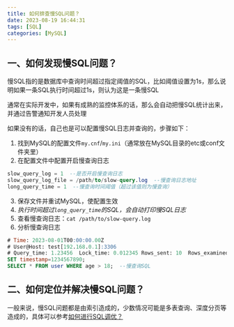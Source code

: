 ```yaml
---
title: 如何排查慢SQL问题？
date: 2023-08-19 16:44:31
tags: [SQL]
categories: [MySQL]
---
```


## 一、如何发现慢SQL问题？
慢SQL指的是数据库中查询时间超过指定阈值的SQL，比如阈值设置为1s，那么说明如果一条SQL执行时间超过1s，则认为这是一条慢SQL

通常在实际开发中，如果有成熟的监控体系的话，那么会自动把慢SQL统计出来，并通过告警通知开发人员处理

如果没有的话，自己也是可以配置慢SQL日志并查询的，步骤如下：
1. 找到MySQL的配置文件`my.cnf`/`my.ini`（通常放在MySQL目录的etc或conf文件夹里）
2. 在配置文件中配置开启慢查询日志
```sql
slow_query_log = 1  --是否开启慢查询日志
slow_query_log_file = /path/to/slow-query.log  --慢查询日志地址
long_query_time = 1  --慢查询时间阈值（超过该值则为慢查询）
```
3. 保存文件并重试MySQL，使配置生效
4. *执行时间超过`long_query_time`的SQL，会自动打印慢SQL日志*
5. 查看慢查询日志：`cat /path/to/slow-query.log`
6. 分析慢查询日志
```sql
# Time: 2023-08-01T00:00:00.00Z
# User@Host: test[192.168.0.1]:3306
# Query_time: 1.23456  Lock_time: 0.012345 Rows_sent: 10  Rows_examined: 100
SET timestamp=1234567890;
SELECT * FROM user WHERE age > 18;  --慢查询SQL
```

## 二、如何定位并解决慢SQL问题？
一般来说，慢SQL问题都是由索引造成的，少数情况可能是多表查询、深度分页等造成的，具体可以参考[如何进行SQL调优？](https://garyleeeee.github.io/2023/08/19/mysql/ru-he-jin-xing-sql-diao-you/)